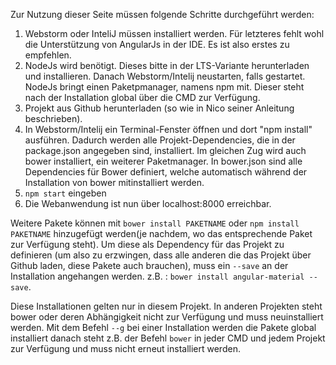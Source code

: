 Zur Nutzung dieser Seite müssen folgende Schritte durchgeführt werden:

1. Webstorm oder InteliJ müssen installiert werden. Für letzteres fehlt wohl die Unterstützung von AngularJs in der IDE. Es ist also erstes zu empfehlen.
2. NodeJs wird benötigt. Dieses bitte in der LTS-Variante herunterladen und installieren. Danach Webstorm/Intelij neustarten, falls gestartet. NodeJs bringt einen Paketpmanager, namens npm mit. Dieser steht nach der Installation global über die CMD zur Verfügung.
3. Projekt aus Github herunterladen (so wie in Nico seiner Anleitung beschrieben).
4.  In Webstorm/Intelij ein Terminal-Fenster öffnen und dort "npm install" ausführen. Dadurch werden alle Projekt-Dependencies, die in der package.json angegeben sind, installiert. Im gleichen Zug wird auch bower installiert, ein weiterer Paketmanager. In bower.json sind alle Dependencies für Bower definiert, welche automatisch während der Installation von bower mitinstalliert werden.
5. ```npm start``` eingeben
6. Die Webanwendung ist nun über localhost:8000 erreichbar.


Weitere Pakete können mit ```bower install PAKETNAME``` oder ```npm install PAKETNAME``` hinzugefügt werden(je nachdem, wo das entsprechende Paket zur Verfügung steht). Um diese als Dependency für das Projekt zu definieren (um also zu erzwingen, dass alle anderen die das Projekt über Github laden, diese Pakete auch brauchen), muss ein ```--save``` an der Installation angehangen werden. 
z.B. : ```bower install angular-material --save```.

Diese Installationen gelten nur in diesem Projekt. In anderen Projekten steht bower oder deren Abhängigkeit nicht zur Verfügung und muss neuinstalliert werden. Mit dem Befehl ```--g``` bei einer Installation werden die Pakete global installiert danach steht z.B. der Befehl ```bower``` in jeder CMD und jedem Projekt zur Verfügung und muss nicht erneut installiert werden.

